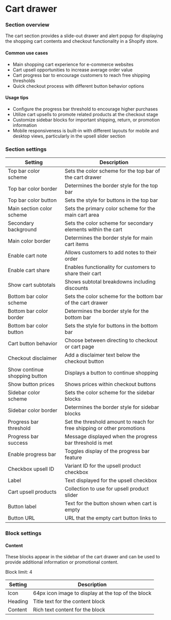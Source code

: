 # Cart drawer

### Section overview

The cart section provides a slide-out drawer and alert popup for displaying the shopping cart contents and checkout functionality in a Shopify store.

#### Common use cases

* Main shopping cart experience for e-commerce websites
* Cart upsell opportunities to increase average order value
* Cart progress bar to encourage customers to reach free shipping thresholds
* Quick checkout process with different button behavior options

#### Usage tips

* Configure the progress bar threshold to encourage higher purchases
* Utilize cart upsells to promote related products at the checkout stage
* Customize sidebar blocks for important shipping, return, or promotion information
* Mobile responsiveness is built-in with different layouts for mobile and desktop views, particularly in the upsell slider section

### Section settings

| Setting                       | Description                                                             |
| ----------------------------- | ----------------------------------------------------------------------- |
| Top bar color scheme          | Sets the color scheme for the top bar of the cart drawer                |
| Top bar color border          | Determines the border style for the top bar                             |
| Top bar color button          | Sets the style for buttons in the top bar                               |
| Main section color scheme     | Sets the primary color scheme for the main cart area                    |
| Secondary background          | Sets the color scheme for secondary elements within the cart            |
| Main color border             | Determines the border style for main cart items                         |
| Enable cart note              | Allows customers to add notes to their order                            |
| Enable cart share             | Enables functionality for customers to share their cart                 |
| Show cart subtotals           | Shows subtotal breakdowns including discounts                           |
| Bottom bar color scheme       | Sets the color scheme for the bottom bar of the cart drawer             |
| Bottom bar color border       | Determines the border style for the bottom bar                          |
| Bottom bar color button       | Sets the style for buttons in the bottom bar                            |
| Cart button behavior          | Choose between directing to checkout or cart page                       |
| Checkout disclaimer           | Add a disclaimer text below the checkout button                         |
| Show continue shopping button | Displays a button to continue shopping                                  |
| Show button prices            | Shows prices within checkout buttons                                    |
| Sidebar color scheme          | Sets the color scheme for the sidebar blocks                            |
| Sidebar color border          | Determines the border style for sidebar blocks                          |
| Progress bar threshold        | Set the threshold amount to reach for free shipping or other promotions |
| Progress bar success          | Message displayed when the progress bar threshold is met                |
| Enable progress bar           | Toggles display of the progress bar feature                             |
| Checkbox upsell ID            | Variant ID for the upsell product checkbox                              |
| Label                         | Text displayed for the upsell checkbox                                  |
| Cart upsell products          | Collection to use for upsell product slider                             |
| Button label                  | Text for the button shown when cart is empty                            |
| Button URL                    | URL that the empty cart button links to                                 |

### Block settings

#### Content

These blocks appear in the sidebar of the cart drawer and can be used to provide additional information or promotional content.

Block limit: 4

| Setting | Description                                        |
| ------- | -------------------------------------------------- |
| Icon    | 64px icon image to display at the top of the block |
| Heading | Title text for the content block                   |
| Content | Rich text content for the block                    |
